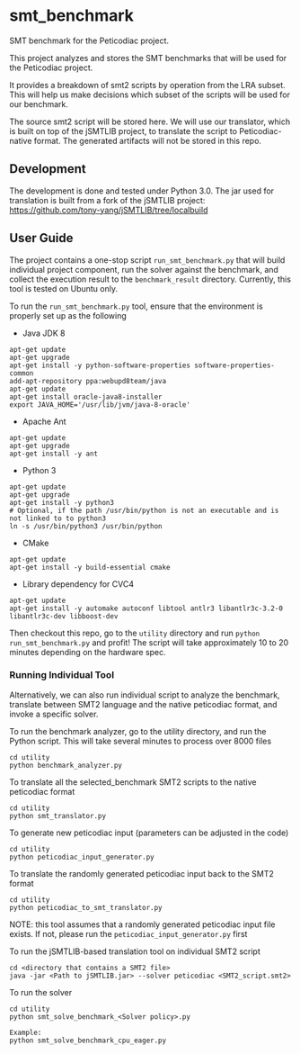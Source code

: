 # smt_benchmark
SMT benchmark for the Peticodiac project.

This project analyzes and stores the SMT benchmarks that will be used for the Peticodiac project.

It provides a breakdown of smt2 scripts by operation from the LRA subset.
This will help us make decisions which subset of the scripts will be used for our benchmark.

The source smt2 script will be stored here. We will use our translator, which is built on top of the jSMTLIB project, to translate the script to Peticodiac-native format. The generated artifacts will not be stored in this repo.

## Development
The development is done and tested under Python 3.0.
The jar used for translation is built from a fork of the jSMTLIB project: https://github.com/tony-yang/jSMTLIB/tree/localbuild

## User Guide
The project contains a one-stop script `run_smt_benchmark.py` that will build individual project component, run the solver against the benchmark, and collect the execution result to the `benchmark_result` directory. Currently, this tool is tested on Ubuntu only.

To run the `run_smt_benchmark.py` tool, ensure that the environment is properly set up as the following

- Java JDK 8
```
apt-get update
apt-get upgrade
apt-get install -y python-software-properties software-properties-common
add-apt-repository ppa:webupd8team/java
apt-get update
apt-get install oracle-java8-installer
export JAVA_HOME='/usr/lib/jvm/java-8-oracle'
```

- Apache Ant
```
apt-get update
apt-get upgrade
apt-get install -y ant
```

- Python 3
```
apt-get update
apt-get upgrade
apt-get install -y python3
# Optional, if the path /usr/bin/python is not an executable and is not linked to to python3
ln -s /usr/bin/python3 /usr/bin/python
```

- CMake
```
apt-get update
apt-get install -y build-essential cmake
```

- Library dependency for CVC4
```
apt-get update
apt-get install -y automake autoconf libtool antlr3 libantlr3c-3.2-0 libantlr3c-dev libboost-dev
```

Then checkout this repo, go to the `utility` directory and run `python run_smt_benchmark.py` and profit! The script will take approximately 10 to 20 minutes depending on the hardware spec.


### Running Individual Tool
Alternatively, we can also run individual script to analyze the benchmark, translate between SMT2 language and the native peticodiac format, and invoke a specific solver.

To run the benchmark analyzer, go to the utility directory, and run the Python script.
This will take several minutes to process over 8000 files
```
cd utility
python benchmark_analyzer.py
```

To translate all the selected_benchmark SMT2 scripts to the native peticodiac format
```
cd utility
python smt_translator.py
```

To generate new peticodiac input (parameters can be adjusted in the code)
```
cd utility
python peticodiac_input_generator.py
```

To translate the randomly generated peticodiac input back to the SMT2 format
```
cd utility
python peticodiac_to_smt_translator.py
```
NOTE: this tool assumes that a randomly generated peticodiac input file exists. If not, please run the `peticodiac_input_generator.py` first

To run the jSMTLIB-based translation tool on individual SMT2 script
```
cd <directory that contains a SMT2 file>
java -jar <Path to jSMTLIB.jar> --solver peticodiac <SMT2_script.smt2>
```

To run the solver
```
cd utility
python smt_solve_benchmark_<Solver policy>.py

Example:
python smt_solve_benchmark_cpu_eager.py
```
